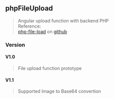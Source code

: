 ## phpFileUpload
> Angular upload function with backend PHP <br/>
> Reference: <br/>
> [php-file-load](https://www.techiediaries.com/php-file-upload-tutorial/) on [github](https://github.com/techiediaries/php-angular-file-upload)
### Version
#### V1.0
> File upload function prototype
#### V1.1
> Supported Image to Base64 convertion
